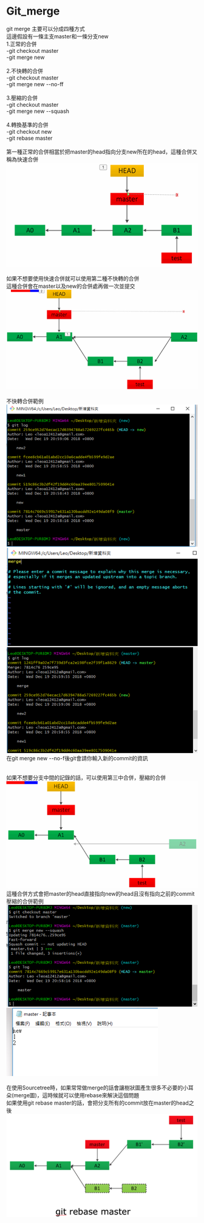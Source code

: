 # Git_merge
git merge 主要可以分成四種方式<br>
這邊假設有一條主支master和一條分支new<br>
1.正常的合併<br>
-git checkout master <br>
-git merge new <br><br>
2.不快轉的合併<br>
-git checkout master<br>
-git merge new --no-ff<br><br>
3.壓縮的合併<br>
-git checkout master<br>
-git merge new --squash<br><br>
4.轉換基準的合併<br>
-git checkout new<br>
-git rebase master<br><br>
第一種正常的合併相當於把master的head指向分支new所在的head，這種合併又稱為快速合併<br>
![image](https://github.com/ITE03050654/Git_merge_rebase/blob/master/498.gif)</br></br>
如果不想要使用快速合併就可以使用第二種不快轉的合併<br>
這種合併會在master以及new的合併處再做一次並提交<br>
![image](https://github.com/ITE03050654/Git_merge_rebase/blob/master/499.gif)</br></br>
不快轉合併範例</br>
![image](https://github.com/ITE03050654/Git_merge_rebase/blob/master/on_new.PNG)</br>
![image](https://github.com/ITE03050654/Git_merge_rebase/blob/master/merge_no_ff.PNG)</br>
![image](https://github.com/ITE03050654/Git_merge_rebase/blob/master/merge_no_ff_ok.PNG)</br>
在git merge new --no-f後git會請你輸入新的commit的資訊</br></br>

如果不想要分支中間的記錄的話，可以使用第三中合併，壓縮的合併<br>
![image](https://github.com/ITE03050654/Git_merge_rebase/blob/master/500.gif)</br>
這種合併方式會把master的head直接指向new的head且沒有指向之前的commit<br>
壓縮的合併範例<br>
![image](https://github.com/ITE03050654/Git_merge_rebase/blob/master/squash1.PNG)</br>
![image](https://github.com/ITE03050654/Git_merge_rebase/blob/master/squash2.PNG)</br></br>
在使用Sourcetree時，如果常常做merge的話會讓樹狀圖產生很多不必要的小耳朵(merge圖)，這時候就可以使用rebase來解決這個問題</br>
如果使用git rebase master的話，會把分支所有的commit放在master的head之後</br>
![image](https://github.com/ITE03050654/Git_merge_rebase/blob/master/502.png)</br>
